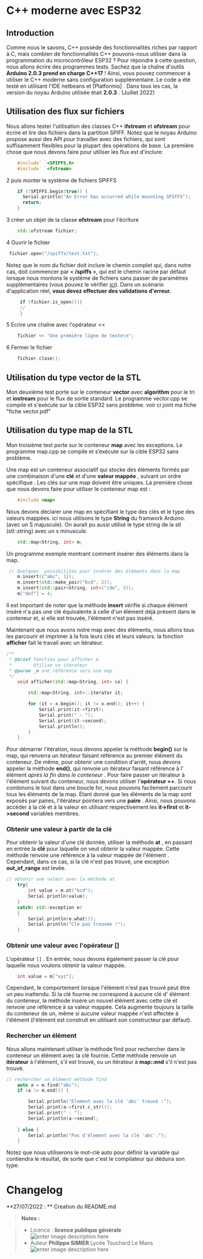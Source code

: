 ﻿#  C++ moderne avec ESP32

## Introduction

Comme nous le savons, C++ possède des fonctionnalités riches par rapport à C, mais combien de fonctionnalités C++ pouvons-nous utiliser dans la programmation du microcontrôleur ESP32 ?
Pour répondre à cette question, nous allons écrire des programmes tests. Sachez que la chaîne d'outils **Arduino 2.0.3 prend en charge C++17** !  Ainsi, vous pouvez commencer à utiliser le C++ moderne sans configuration supplémentaire. 
Le code a été testé en utilisant  l'IDE netbeans et [Platformio] . Dans tous les  cas, la version du noyau Arduino utilisée était **2.0.3** . (Juillet 2022)

## Utilisation des flux sur fichiers

Nous allons tester l'utilisation des classes C++ **ifstream** et **ofstream** pour écrire et lire des fichiers dans la partition SPIFF.
Notez que le noyau Arduino propose aussi des API pour travailler avec des fichiers, qui sont suffisamment flexibles pour la plupart des opérations de base.
La première chose que nous devons faire pour utiliser les flux est d'inclure:
```cpp
	#include` `<SPIFFS.h>
    #include` `<fstream>
```
2 puis monter le système de fichiers SPIFFS
```cpp
	if (!SPIFFS.begin(true)) {
	  Serial.println("An Error has occurred while mounting SPIFFS");
	  return;
	}
```
3 créer un objet de la classe **ofstream** pour l'écriture 
```cpp
	std::ofstream fichier;
```
4 Ouvrir le fichier
```cpp
 fichier.open("/spiffs/test.txt");
```
Notez que le nom du fichier doit inclure le chemin complet qui, dans notre cas, doit commencer par « **/spiffs** », qui est le chemin racine par défaut lorsque nous montons le système de fichiers sans passer de paramètres supplémentaires (vous pouvez le vérifier [ici](https://github.com/espressif/arduino-esp32/blob/46d5afb17fb91965632dc5fef237117e1fe947fc/libraries/SPIFFS/src/SPIFFS.h#L27)).
Dans un scénario d'application réel, **vous devez effectuer des validations d'erreur.**
```cpp
	 if (fichier.is_open()){
	 // 
	 }
```

5 Ecrire une chaîne avec l'opérateur   <<
```cpp
	fichier << "Une première ligne de texte\n";
```
6 Fermer le fichier
```cpp
	fichier.close();
```

## Utilisation du type vector de la STL

Mon deuxième test porte sur le conteneur **vector** avec **algorithm** pour le tri et **iostream** pour le flux de sortie standard.
Le programme vector.cpp se compile et s'exécute sur la cible ESP32 sans problème.
voir ci joint ma fiche "fiche vector.pdf"

## Utilisation du type map de la STL

Mon troisième test porte sur le conteneur **map**  avec les exceptions.
Le programme map.cpp se compile et s’exécute sur la cible ESP32 sans problème.

Une map est un conteneur associatif qui stocke des éléments formés par une combinaison d'une **clé** et d'une **valeur mappée** , suivant un ordre spécifique . Les clés sur une map doivent être uniques.
La première chose que nous devons faire pour utiliser le conteneur map est :
```cpp
	#include <map>
```
Nous devons déclarer une map en spécifiant le type des clés et le type des valeurs mappées.
ici nous utilisons le type **String** du framwork Arduino. (avec un S majuscule).  On aurait pu aussi utilisé le type string de la stl (stl::string)  avec un s minuscule.
```cpp
	std::map<String, int> m;
```

Un programme exemple  montrant comment insérer des éléments dans la map.
```cpp
 // Quelques  possibilités pour insérer des éléments dans la map
    m.insert({"abc", 1});
    m.insert(std::make_pair("bcd", 2));
    m.insert(std::pair<String, int>("cde", 3));
    m["def"] = 4;
```
Il est important de noter que la méthode **insert** vérifie si chaque élément inséré n'a pas une clé équivalente à celle d'un élément déjà présent dans le conteneur et, si elle est trouvée, l'élément n'est pas inséré.

Maintenant que nous avons notre map avec des éléments, nous allons tous les parcourir  et imprimer à la fois leurs clés et leurs valeurs. la fonction **afficher** fait le travail avec un itérateur. 
```cpp
/**
 * @brief fonction pour afficher m 
 *        Utilise un itérateur  
 * @param _m une référence vers une map
 */
	void afficher(std::map<String, int> &x) {

	    std::map<String, int>::iterator it;

	    for (it = x.begin(); it != x.end(); it++) {
	        Serial.print(it->first);
	        Serial.print(" : ");
	        Serial.print(it->second);
	        Serial.println();
	    }
	}
```
Pour démarrer l'itération, nous devons appeler la méthode **begin()** sur la map, qui renverra un itérateur faisant référence au premier élément du conteneur.  De même, pour obtenir une condition d'arrêt, nous devons appeler la méthode **end()**, qui renvoie un itérateur faisant référence à l' élément _après la fin dans le conteneur_ .
Pour faire passer un itérateur à l'élément suivant du conteneur, nous devons utiliser l'**opérateur ++**. Si nous combinons le tout dans une boucle for, nous pouvons facilement parcourir tous les éléments de la map.
Étant donné que les éléments de la map sont exposés par paires, l'itérateur pointera vers une **paire** . Ainsi, nous pouvons accéder à la clé et à la valeur en utilisant respectivement les **it->first** et **it->second** variables membres.

### Obtenir une valeur à partir de la clé

Pour obtenir la valeur d'une clé donnée, utiliser la méthode **at** , en passant en entrée la **clé** pour laquelle on veut obtenir la valeur mappée. Cette méthode renvoie une référence à la valeur mappée de l'élément . Cependant, dans ce cas, si la clé n'est pas trouvé, une exception **out_of_range** est levée.
```cpp
// obtenir une valeur avec la méthode at
    try{
        int value = m.at("bcd");
        Serial.println(value);       
    }
    catch( std::exception e)
    {
        Serial.println(e.what());
        Serial.println("Clé pas trouvée !");
    }
```
### Obtenir une valeur avec l'opérateur []
 L'opérateur `[]` . En entrée, nous devons également passer la clé pour laquelle nous voulons obtenir la valeur mappée. 
```cpp
	int value = m["xyz"];
```
Cependant, le comportement lorsque l'élément n'est pas trouvé peut être un peu inattendu. Si la clé fournie ne correspond à aucune clé d' élément du conteneur, la méthode insère un nouvel élément avec cette clé et renvoie une référence à sa valeur mappée. Cela augmente toujours la taille du conteneur de un, même si aucune valeur mappée n'est affectée à l'élément (l'élément est construit en utilisant son constructeur par défaut).

### Rechercher un élément

Nous allons maintenant utiliser la méthode find  pour rechercher dans le conteneur un élément avec la clé fournie. Cette méthode renvoie un **itérateur** à l'élément, s'il est trouvé, ou un itérateur à **map::end** s'il n'est pas trouvé.
```cpp
// rechercher un élément méthode find
    auto a = m.find("abc");
    if (a != m.end()) {

        Serial.println("Element avec la clé 'abc' trouvé :");
        Serial.print(a->first.c_str());
        Serial.print(" : ");
        Serial.println(a->second);
        
    } else {
        Serial.println("Pas d'élement avec la clé 'abc'.");
    }
```
Notez que nous utiliserons le mot-clé auto pour définir la variable qui contiendra le résultat, de sorte que c'est le compilateur qui déduira son type.




# Changelog

**27/07/2022 : ** Creation du README.md 

> **Notes :**


> - Licence : **licence publique générale** ![enter image description here](https://img.shields.io/badge/licence-GPL-green.svg)
> - Auteur **Philippe SIMIER** Lycée Touchard Le Mans
>  ![enter image description here](https://img.shields.io/badge/built-passing-green.svg)
<!-- TOOLBOX 

Génération des badges : https://shields.io/
Génération de ce fichier : https://stackedit.io/editor#


